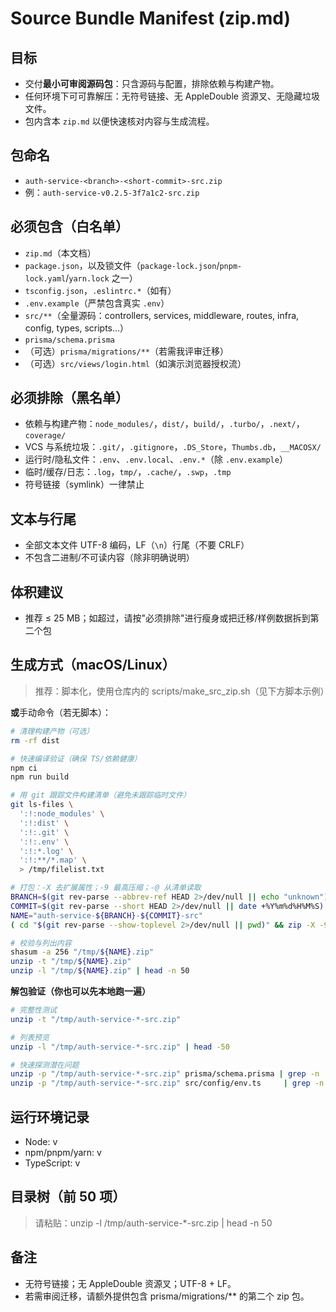 # Source Bundle Manifest (zip.md)

## 目标

- 交付**最小可审阅源码包**：只含源码与配置，排除依赖与构建产物。
- 任何环境下可可靠解压：无符号链接、无 AppleDouble 资源叉、无隐藏垃圾文件。
- 包内含本 `zip.md` 以便快速核对内容与生成流程。

## 包命名

- `auth-service-<branch>-<short-commit>-src.zip`
- 例：`auth-service-v0.2.5-3f7a1c2-src.zip`

## 必须包含（白名单）

- `zip.md`（本文档）
- `package.json`，以及锁文件（`package-lock.json`/`pnpm-lock.yaml`/`yarn.lock` 之一）
- `tsconfig.json`，`.eslintrc.*`（如有）
- `.env.example`（严禁包含真实 `.env`）
- `src/**`（全量源码：controllers, services, middleware, routes, infra, config, types, scripts…）
- `prisma/schema.prisma`
- （可选）`prisma/migrations/**`（若需我评审迁移）
- （可选）`src/views/login.html`（如演示浏览器授权流）

## 必须排除（黑名单）

- 依赖与构建产物：`node_modules/`，`dist/`，`build/`，`.turbo/`，`.next/`，`coverage/`
- VCS 与系统垃圾：`.git/`，`.gitignore`，`.DS_Store`，`Thumbs.db`，`__MACOSX/`
- 运行时/隐私文件：`.env`、`.env.local`、`.env.*`（除 `.env.example`）
- 临时/缓存/日志：`.log`，`tmp/`，`.cache/`，`.swp`，`.tmp`
- 符号链接（symlink）一律禁止

## 文本与行尾

- 全部文本文件 UTF-8 编码，LF（`\n`）行尾（不要 CRLF）
- 不包含二进制/不可读内容（除非明确说明）

## 体积建议

- 推荐 ≤ 25 MB；如超过，请按"必须排除"进行瘦身或把迁移/样例数据拆到第二个包

## 生成方式（macOS/Linux）

> 推荐：脚本化，使用仓库内的 scripts/make_src_zip.sh（见下方脚本示例）

**或**手动命令（若无脚本）：

```bash
# 清理构建产物（可选）
rm -rf dist

# 快速编译验证（确保 TS/依赖健康）
npm ci
npm run build

# 用 git 跟踪文件构建清单（避免未跟踪临时文件）
git ls-files \
  ':!:node_modules' \
  ':!:dist' \
  ':!:.git' \
  ':!:.env' \
  ':!:*.log' \
  ':!:**/*.map' \
  > /tmp/filelist.txt

# 打包：-X 去扩展属性；-9 最高压缩；-@ 从清单读取
BRANCH=$(git rev-parse --abbrev-ref HEAD 2>/dev/null || echo "unknown")
COMMIT=$(git rev-parse --short HEAD 2>/dev/null || date +%Y%m%d%H%M%S)
NAME="auth-service-${BRANCH}-${COMMIT}-src"
( cd "$(git rev-parse --show-toplevel 2>/dev/null || pwd)" && zip -X -9 -@ "/tmp/${NAME}.zip" < /tmp/filelist.txt )

# 校验与列出内容
shasum -a 256 "/tmp/${NAME}.zip"
unzip -t "/tmp/${NAME}.zip"
unzip -l "/tmp/${NAME}.zip" | head -n 50
```

**解包验证（你也可以先本地跑一遍）**

```bash
# 完整性测试
unzip -t "/tmp/auth-service-*-src.zip"

# 列表预览
unzip -l "/tmp/auth-service-*-src.zip" | head -50

# 快速探测潜在问题
unzip -p "/tmp/auth-service-*-src.zip" prisma/schema.prisma | grep -n '\.\.\.' || echo "✅ schema 无省略号污染"
unzip -p "/tmp/auth-service-*-src.zip" src/config/env.ts     | grep -n '\.\.\.' || echo "✅ env.ts 无省略号污染"
```

## 运行环境记录

- Node: v
- npm/pnpm/yarn: v
- TypeScript: v

## 目录树（前 50 项）

> 请粘贴：unzip -l /tmp/auth-service-*-src.zip | head -n 50

## 备注

- 无符号链接；无 AppleDouble 资源叉；UTF-8 + LF。
- 若需审阅迁移，请额外提供包含 prisma/migrations/** 的第二个 zip 包。